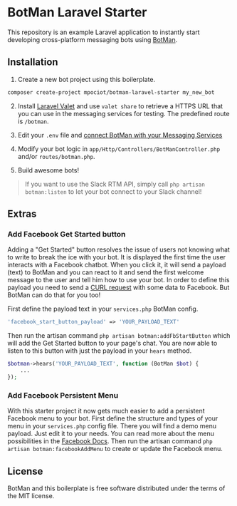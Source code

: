 # BotMan Laravel Starter

This repository is an example Laravel application to instantly start developing cross-platform messaging bots using [BotMan](https://github.com/mpociot/botman).

## Installation

1. Create a new bot project using this boilerplate.

```bash
composer create-project mpociot/botman-laravel-starter my_new_bot
```

2. Install [Laravel Valet](https://laravel.com/docs/5.3/valet) and use `valet share` to retrieve a HTTPS URL that you can use in 
the messaging services for testing. The predefined route is `/botman`.

3. Edit your `.env` file and [connect BotMan with your Messaging Services](https://github.com/mpociot/botman#connect-with-your-messaging-service)

4. Modify your bot logic in `app/Http/Controllers/BotManController.php` and/or `routes/botman.php`.

5. Build awesome bots!

> If you want to use the Slack RTM API, simply call `php artisan botman:listen` to let your bot connect to your Slack channel!

## Extras

### Add Facebook Get Started button

Adding a "Get Started" button resolves the issue of users not knowing what to write to break the ice with your bot. It is displayed the first time the user interacts with a Facebook chatbot. When you click it, it will send a payload (text) to BotMan and you can react to it and send the first welcome message to the user and tell him how to use your bot. In order to define this payload you need to send a [CURL request](https://developers.facebook.com/docs/messenger-platform/messenger-profile/get-started-button) with some data to Facebook. But BotMan can do that for you too!

First define the payload text in your `services.php` BotMan config.

```php
'facebook_start_button_payload' => 'YOUR_PAYLOAD_TEXT'
```

Then run the artisan command `php artisan botman:addFbStartButton` which will add the Get Started button to your page's chat. You are now able to listen to this button with just the payload in your `hears` method.

```php
$botman->hears('YOUR_PAYLOAD_TEXT', function (BotMan $bot) {
	...
});
```

### Add Facebook Persistent Menu

With this starter project it now gets much easier to add a persistent Facebook menu to your bot. First define the structure and types of your menu in your `services.php` config file. There you will find a demo menu payload. Just edit it to your needs. You can read more about the menu possibilities in the [Facebook Docs](https://developers.facebook.com/docs/messenger-platform/messenger-profile/persistent-menu#post). Then run the artisan command `php artisan botman:facebookAddMenu` to create or update the Facebook menu. 

## License

BotMan and this boilerplate is free software distributed under the terms of the MIT license.
